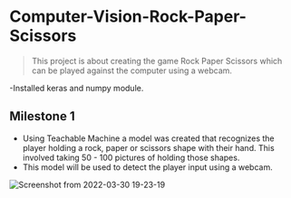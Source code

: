 # Computer-Vision-Rock-Paper-Scissors

> This project is about creating the game Rock Paper Scissors which can be played against the computer using a webcam.

-Installed keras and numpy module. 

## Milestone 1

- Using Teachable Machine a model was created that recognizes the player holding a rock, paper or scissors shape with their hand. This involved taking 50 - 100 pictures of holding those shapes.
- This model will be used to detect the player input using a webcam. 

![Screenshot from 2022-03-30 19-23-19](https://user-images.githubusercontent.com/101988764/160904921-a8f230a0-e709-4d0c-b2fa-2c4a2fe5c13a.png)

